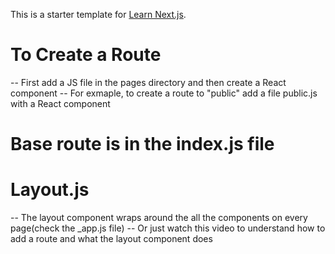 This is a starter template for [Learn Next.js](https://nextjs.org/learn).

# To Create a Route
 -- First add a JS file in the pages directory and then create a React component
     -- For exmaple, to create a route to "public" add a file public.js with a React component
# Base route is in the index.js file

# Layout.js
 -- The layout component wraps around the all the components on every page(check the _app.js file)
 -- Or just watch this video to understand how to add a route and what the layout component does